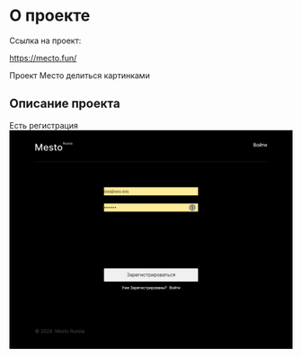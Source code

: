 # О проекте
Ссылка на проект: 

https://mecto.fun/
 
 Проект Место делиться картинками
 
## Описание проекта 
 
Есть регистрация 
![Alt text](/images/readme_reg.png?raw=true "О проекте")
